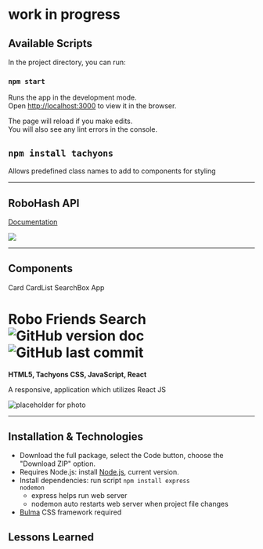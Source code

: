 # work in progress

## Available Scripts

In the project directory, you can run:

### `npm start`

Runs the app in the development mode.\
Open [http://localhost:3000](http://localhost:3000) to view it in the browser.

The page will reload if you make edits.\
You will also see any lint errors in the console.

## `npm install tachyons`

Allows predefined class names to add to components for styling

---

## RoboHash API 

[Documentation](https://robohash.org/)

![](https://scontent.fdpa1-1.fna.fbcdn.net/v/t1.0-9/131918680_1284155705295601_7514651802763160330_o.jpg?_nc_cat=102&ccb=2&_nc_sid=0debeb&_nc_ohc=P5v5DMBXjiAAX9asY0H&_nc_ht=scontent.fdpa1-1.fna&oh=6ec3db51182aadf63c170f91facd13d3&oe=6000C94E)

---

## Components

Card
CardList
SearchBox
App


# Robo Friends Search  ![GitHub version doc](https://img.shields.io/badge/Version-1.0.0-red) ![GitHub last commit](https://img.shields.io/github/last-commit/dcc5235/Robo_Friends?style=flat-square) 

**HTML5, Tachyons CSS, JavaScript, React**

A responsive, application which utilizes React JS 

![placeholder for photo]()

---

## Installation & Technologies
- Download the full package, select the Code button, choose the "Download ZIP" option.
- Requires Node.js: install [Node.js](https://nodejs.org/en/), current version.
- Install dependencies: run script <code>npm install express nodemon</code>
  - express helps run web server
  - nodemon auto restarts web server when project file changes
- [Bulma](https://bulma.io/) CSS framework required

## Lessons Learned
